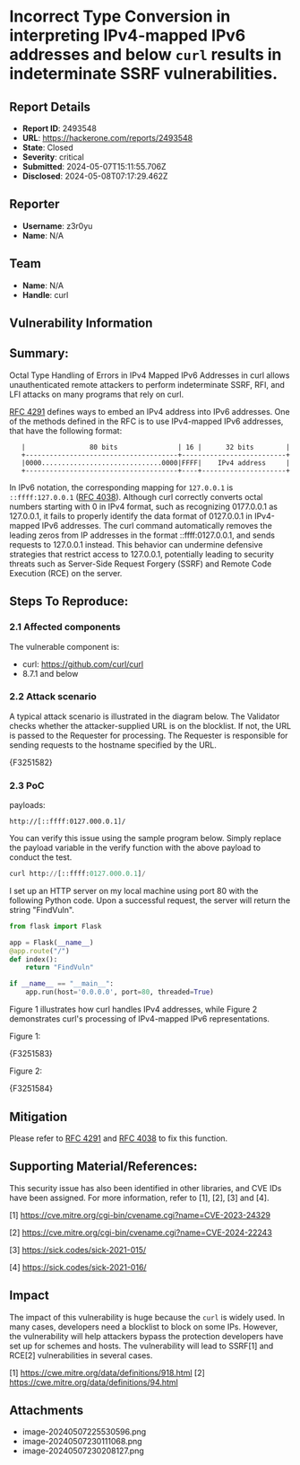 # Incorrect Type Conversion in interpreting IPv4-mapped IPv6 addresses and below `curl` results in indeterminate SSRF vulnerabilities.

## Report Details
- **Report ID**: 2493548
- **URL**: https://hackerone.com/reports/2493548
- **State**: Closed
- **Severity**: critical
- **Submitted**: 2024-05-07T15:11:55.706Z
- **Disclosed**: 2024-05-08T07:17:29.462Z

## Reporter
- **Username**: z3r0yu
- **Name**: N/A

## Team
- **Name**: N/A
- **Handle**: curl

## Vulnerability Information
## Summary:
Octal Type Handling of Errors in IPv4 Mapped IPv6 Addresses in curl  allows unauthenticated remote attackers to perform indeterminate SSRF, RFI, and LFI attacks on many programs that rely on curl. 

[RFC 4291](https://datatracker.ietf.org/doc/html/rfc4291#section-2-5-5) defines ways to embed an IPv4 address into IPv6 addresses. One of the methods defined in the RFC is to use IPv4-mapped IPv6 addresses, that have the following format:

```
   |                80 bits               | 16 |      32 bits        |
   +--------------------------------------+--------------------------+
   |0000..............................0000|FFFF|    IPv4 address     |
   +--------------------------------------+----+---------------------+
```

In IPv6 notation, the corresponding mapping for `127.0.0.1` is `::ffff:127.0.0.1` ([RFC 4038](https://datatracker.ietf.org/doc/html/rfc4038)). Although curl correctly converts octal numbers starting with 0 in IPv4 format, such as recognizing 0177.0.0.1 as 127.0.0.1, it fails to properly identify the data format of 0127.0.0.1 in IPv4-mapped IPv6 addresses. The curl command automatically removes the leading zeros from IP addresses in the format ::ffff:0127.0.0.1, and sends requests to 127.0.0.1 instead. This behavior can undermine defensive strategies that restrict access to 127.0.0.1, potentially leading to security threats such as Server-Side Request Forgery (SSRF) and Remote Code Execution (RCE) on the server.

## Steps To Reproduce:

### 2.1 Affected components

The vulnerable component is:

- curl: https://github.com/curl/curl
- 8.7.1 and below

### 2.2 Attack scenario

A typical attack scenario is illustrated in the diagram below. The Validator checks whether the attacker-supplied URL is on the blocklist. If not, the URL is passed to the Requester for processing. The Requester is responsible for sending requests to the hostname specified by the URL.

{F3251582}

### 2.3 PoC

payloads:

```
http://[::ffff:0127.000.0.1]/
```

You can verify this issue using the sample program below. Simply replace the payload variable in the verify function with the above payload to conduct the test.

```python
curl http://[::ffff:0127.000.0.1]/
```

I set up an HTTP server on my local machine using port 80 with the following Python code. Upon a successful request, the server will return the string "FindVuln".

```Python
from flask import Flask

app = Flask(__name__)
@app.route("/")
def index():
    return "FindVuln"

if __name__ == "__main__":
    app.run(host='0.0.0.0', port=80, threaded=True)

```

Figure 1 illustrates how curl handles IPv4 addresses, while Figure 2 demonstrates curl's processing of IPv4-mapped IPv6 representations.

Figure 1:

{F3251583}

Figure 2:

{F3251584}

## Mitigation

Please refer to [RFC 4291](https://datatracker.ietf.org/doc/html/rfc4291#section-2-5-5) and [RFC 4038](https://datatracker.ietf.org/doc/html/rfc4038) to fix this function.

## Supporting Material/References:

This security issue has also been identified in other libraries, and CVE IDs have been assigned. For more information, refer to [1], [2], [3] and [4]. 

[1] https://cve.mitre.org/cgi-bin/cvename.cgi?name=CVE-2023-24329

[2] https://cve.mitre.org/cgi-bin/cvename.cgi?name=CVE-2024-22243

[3] https://sick.codes/sick-2021-015/

[4] https://sick.codes/sick-2021-016/

## Impact

The impact of this vulnerability is huge because the `curl`  is widely used. In many cases, developers need a blocklist to block on some IPs. However, the vulnerability will help attackers bypass the protection developers have set up for schemes and hosts. The vulnerability will lead to SSRF[1] and RCE[2] vulnerabilities in several cases. 

[1] https://cwe.mitre.org/data/definitions/918.html
[2] https://cwe.mitre.org/data/definitions/94.html

## Attachments
- image-20240507225530596.png
- image-20240507230111068.png
- image-20240507230208127.png
